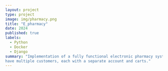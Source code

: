 ```yaml
---
layout: project
type: project
image: img/pharmacy.png
title: "E_pharmacy"
date: 2024
published: true
labels:
  - Python
  - Docker
  - Django
summary: "Implementation of a fully functional electronic pharmacy system with the ability to
have multiple customers, each with a separate account and carts."
---
```

